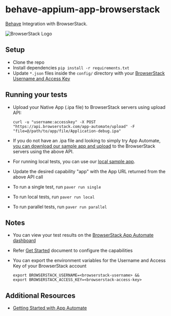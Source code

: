 # behave-appium-app-browserstack

[Behave](http://pythonhosted.org/behave/) Integration with BrowserStack.

![BrowserStack Logo](https://d98b8t1nnulk5.cloudfront.net/production/images/layout/logo-header.png?1469004780)

## Setup

* Clone the repo
* Install dependencies `pip install -r requirements.txt`
* Update `*.json` files inside the `config/` directory with your [BrowserStack Username and Access Key](https://www.browserstack.com/accounts/settings)

## Running your tests
* Upload your Native App (.ipa file) to BrowserStack servers using upload API:

  ```
  curl -u "username:accesskey" -X POST "https://api.browserstack.com/app-automate/upload" -F "file=@/path/to/app/file/Application-debug.ipa"
  ```

* If you do not have an .ipa file and looking to simply try App Automate, [you can download our sample app and upload](https://www.browserstack.com/app-automate/sample-apps/ios/WordPressSample.ipa)
to the BrowserStack servers using the above API.
* For running local tests, you can use our [local sample app](https://www.browserstack.com/app-automate/sample-apps/ios/LocalSample.ipa).
* Update the desired capability "app" with the App URL returned from the above API call
* To run a single test, run `paver run single`
* To run local tests, run `paver run local`
* To run parallel tests, run `paver run parallel`

## Notes
* You can view your test results on the [BrowserStack App Automate dashboard](https://www.browserstack.com/app-automate)
* Refer [Get Started](https://www.browserstack.com/app-automate/appium-behave) document to configure the capabilities
* You can export the environment variables for the Username and Access Key of your BrowserStack account
  
  ```
  export BROWSERSTACK_USERNAME=<browserstack-username> &&
  export BROWSERSTACK_ACCESS_KEY=<browserstack-access-key>
  ```
  
## Additional Resources
* [Getting Started with App Automate](https://www.browserstack.com/app-automate/appium-behave)

